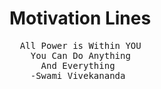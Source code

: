 #  Motivation Lines 

<pre>
  All Power is Within YOU
    You Can Do Anything    
      And Everything
    -Swami Vivekananda
</pre>